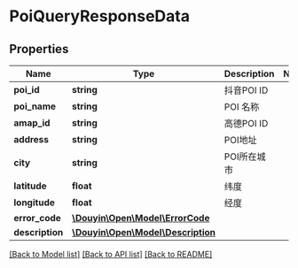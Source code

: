# PoiQueryResponseData

## Properties
Name | Type | Description | Notes
------------ | ------------- | ------------- | -------------
**poi_id** | **string** | 抖音POI ID | 
**poi_name** | **string** | POI 名称 | 
**amap_id** | **string** | 高德POI ID | 
**address** | **string** | POI地址 | 
**city** | **string** | POI所在城市 | 
**latitude** | **float** | 纬度 | 
**longitude** | **float** | 经度 | 
**error_code** | [**\Douyin\Open\Model\ErrorCode**](ErrorCode.md) |  | 
**description** | [**\Douyin\Open\Model\Description**](Description.md) |  | 

[[Back to Model list]](../../README.md#documentation-for-models) [[Back to API list]](../../README.md#documentation-for-api-endpoints) [[Back to README]](../../README.md)

